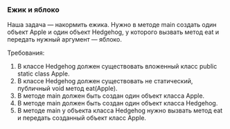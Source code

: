 
### Ежик и яблоко

Наша задача &mdash; накормить ежика. Нужно в методе main создать один объект Apple и один объект Hedgehog, у которого вызвать метод
eat и передать нужный аргумент &mdash; яблоко.


Требования:
1.	В классе Hedgehog должен существовать вложенный класс public static class Apple.
2.	В классе Hedgehog должен существовать не статический, публичный void метод eat(Apple).
3.	В методе main должен быть создан один объект класса Apple.
4.	В методе main должен быть создан один объект класса Hedgehog.
5.	В методе main у объекта класса Hedgehog нужно вызвать метод eat и передать созданный объект класс Apple.


